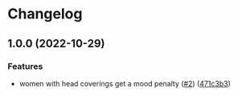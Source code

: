 # Changelog

## 1.0.0 (2022-10-29)


### Features

* women with head coverings get a mood penalty ([#2](https://github.com/paul-freeman/rimworld-woman-life-freedom/issues/2)) ([471c3b3](https://github.com/paul-freeman/rimworld-woman-life-freedom/commit/471c3b3a0af14755595e72f3f0fc93b58ba2c98d))
